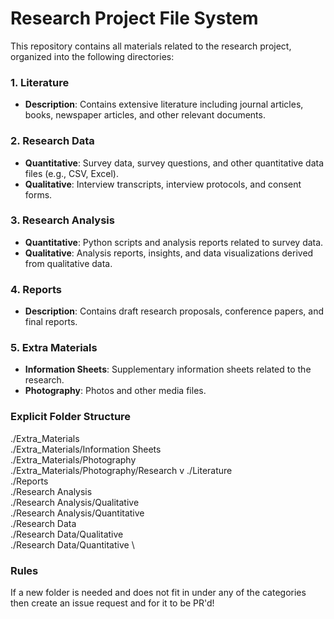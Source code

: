 
# Research Project File System

This repository contains all materials related to the research project, organized into the following directories:

### 1. Literature
- **Description**: Contains extensive literature including journal articles, books, newspaper articles, and other relevant documents.

### 2. Research Data
- **Quantitative**: Survey data, survey questions, and other quantitative data files (e.g., CSV, Excel).
- **Qualitative**: Interview transcripts, interview protocols, and consent forms.

### 3. Research Analysis
- **Quantitative**: Python scripts and analysis reports related to survey data.
- **Qualitative**: Analysis reports, insights, and data visualizations derived from qualitative data.

### 4. Reports
- **Description**: Contains draft research proposals, conference papers, and final reports.

### 5. Extra Materials
- **Information Sheets**: Supplementary information sheets related to the research.
- **Photography**: Photos and other media files.

### Explicit Folder Structure

./Extra_Materials \
./Extra_Materials/Information Sheets \
./Extra_Materials/Photography  \
./Extra_Materials/Photography/Research v
./Literature  \
./Reports  \
./Research Analysis  \
./Research Analysis/Qualitative  \
./Research Analysis/Quantitative  \
./Research Data \
./Research Data/Qualitative  \
./Research Data/Quantitative  \

### Rules

If a new folder is needed and does not fit in under any of the categories then create an issue request and for it to be PR'd!


